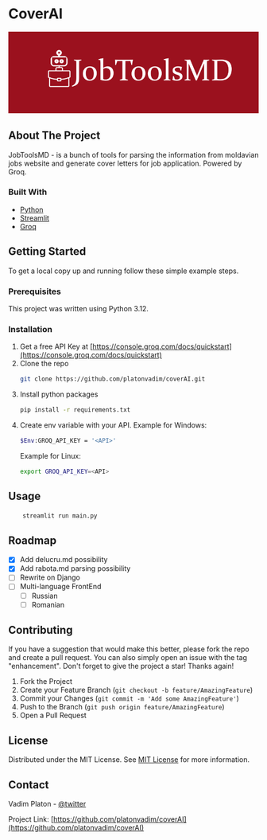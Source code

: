  # CoverAI
 ![Product Screenshot](client/images/logo.png)
 ## About The Project

JobToolsMD - is a bunch of tools for parsing the information from moldavian jobs website and generate cover letters for job application. Powered by Groq.

 ### Built With

- [Python](https://www.python.org/)
- [Streamlit](https://streamlit.io/)
- [Groq](https://groq.com/)

 ## Getting Started

To get a local copy up and running follow these simple example steps.
 ### Prerequisites

This project was written using Python 3.12.

 ### Installation

1. Get a free API Key at [https://console.groq.com/docs/quickstart](https://console.groq.com/docs/quickstart)
2. Clone the repo
   ```sh
   git clone https://github.com/platonvadim/coverAI.git
   ```
3. Install python packages
   ```sh
   pip install -r requirements.txt
   ```
4. Create env variable with your API. Example for Windows:
    ```sh
    $Env:GROQ_API_KEY = '<API>'
    ```
    Example for Linux:
    ```sh
    export GROQ_API_KEY=<API>
    ```
 ## Usage

```sh
    streamlit run main.py
```

 ## Roadmap

- [x] Add delucru.md possibility
- [x] Add rabota.md parsing possibility
- [ ] Rewrite on Django
- [ ] Multi-language FrontEnd
  - [ ] Russian
  - [ ] Romanian

 ## Contributing


If you have a suggestion that would make this better, please fork the repo and create a pull request. You can also simply open an issue with the tag "enhancement".
Don't forget to give the project a star! Thanks again!

1. Fork the Project
2. Create your Feature Branch (`git checkout -b feature/AmazingFeature`)
3. Commit your Changes (`git commit -m 'Add some AmazingFeature'`)
4. Push to the Branch (`git push origin feature/AmazingFeature`)
5. Open a Pull Request
 ## License

Distributed under the MIT License. See [MIT License](https://opensource.org/licenses/MIT) for more information.
 ## Contact

Vadim Platon - [@twitter](https://x.com/mr_vadim_platon)

Project Link: [https://github.com/platonvadim/coverAI](https://github.com/platonvadim/coverAI)

